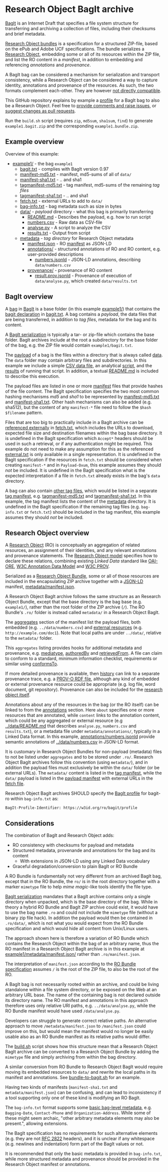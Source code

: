 # Research Object BagIt archive

[BagIt](https://tools.ietf.org/html/draft-kunze-bagit-13) is an Internet Draft
that specifies a file system structure for transferring and archiving a
collection of files, including their checksums and brief metadata.

[Research Object bundles](https://w3id.org/bundle/) is a specification for
a structured ZIP-file, based on the ePub and Adobe UCF specifications.
The bundle serializes a [Research Object](http://www.researchobject.org/),
embedding some or all of its resources within the ZIP file, and
list the RO  content in a _manifest_, in addition to embedding and
referencing _annotations_ and _provenance_.

A BagIt bag can be considered a mechanism for serialization and transport
consistency, while a Research Object can be considered a way to capture
identity, annotations and provenance of the resources. As such, the two
formats complement each-other. They are however
[not directly compatible](#considerations).

This GitHub repository explains by example a
[profile](profile.json) for a BagIt bag to also be
a Research Object. Feel free to
[provide comments and raise issues](https://github.com/ResearchObject/bagit-ro/issues),
or
[suggest changes as pull requests](https://github.com/ResearchObject/bagit-ro/pulls).

Run the `build.sh` script (requires `zip`, `md5sum`, `sha1sum`, `find`) to
generate `example1.bagit.zip` and the corresponding `example1.bundle.zip`.


## Example overview

Overview of this example:

* [example1/](example1/) - the bag `example1`
  * [bagit.txt](example1/bagit.txt) - complies with BagIt version 0.97
  * [manifest-md5.txt](example1/manifest-md5.txt) - manifest, md5-sums of all of `data/`
  * [manifest-sha1.txt](example1/manifest-sha1.txt) - .. and sha1
  * [tagmanifest-md5.txt](example1/tagmanifest-md5.txt) - tag manifest, md5-sums of the remaining _tag files_
  * [tagmanifest-sha1.txt](example1/tagmanifest-sha1.txt) - .. and sha1
  * [fetch.txt](example1/fetch.txt) - external URLs to add to `data/`
  * [bag-info.txt](example1/bag-info.txt) - bag metadata such as size in bytes
  * [data/](example1/data/) - _payload_ directory - what this bag is primarily transferring
    * [README.md](example1/data/README.md) - Describes the payload, e.g. how to run script
    * [numbers.csv](example1/data/numbers.csv) - Raw data as CSV-file
    * [analyse.py](example1/data/analyse.py) - A script to analyze the CSV
    * [results.txt](example1/data/results.txt) - Output from script
  * [metadata](example1/metadata/) - _tag directory_ for Research Object metadata
    * [manifest.json](example1/metadata/manifest.json) - RO [manifest](https://w3id.org/bundle#manifest) as JSON-LD
    * [annotations/](example1/metadata/annotations/) - structured annotations of RO and RO content, e.g. user-provided descriptions
      * [numbers.jsonld](example1/metadata/annotations/numbers.jsonld) - JSON-LD annotations, describing `data/numbers.csv`
    * [provenance/](example1/metadata/provenance/) - provenance of RO content
      * [result.prov.jsonld](example1/metadata/provenance/results.prov.jsonld) - Provenance of execution of `data/analyse.py`, which created `data/results.txt`


## BagIt overview

A [bag](https://tools.ietf.org/html/draft-kunze-bagit-13#section-2)
in [BagIt](https://tools.ietf.org/html/draft-kunze-bagit-13) is a base
folder (in this example [example1/](example1/)) that contains the
[bagit declaration](https://tools.ietf.org/html/draft-kunze-bagit-13#section-2.1.1) in
[bagit.txt](example1/bagit.txt). A bag contains a _payload_, the data files
that are being transferred, in addition to _tag files_, metadata for the bag and
its content.

A [BagIt serialization](https://tools.ietf.org/html/draft-kunze-bagit-13#section-4)
is typically a tar- or zip-file which contains the base folder.
BagIt archives include at the root a subdirectory for the base folder of the
bag, e.g. the ZIP file would contain `example1/bagit.txt`.

The [payload](https://tools.ietf.org/html/draft-kunze-bagit-13#section-2.1.2)
of a bag is the files within a directory that
is always called [data](example1/data/). The `data` folder may
contain arbitrary files and subdirectories. In this example we include a
simple [CSV data file](example1/data/numbers.csv), an
analytical [script](example1/data/analyse.py), and
the [results](example1/data/results.txt) of running that script. In addition,
a textual [README.md](example1/data/README.md) is included to describe this
execution.

The payload files are listed in one or more
[manifest](https://tools.ietf.org/html/draft-kunze-bagit-13#section-2.1.3) files
that provide hashes of the file content. The BagIt specification specifies the
two most common hashing mechanisms _md5_ and _sha1_ to be represented by
[manifest-md5.txt](example1/manifest-md5.txt) and
[manifest-sha1.txt](example1/manifest-sha1.txt). Other hash mechanisms
can also be added (e.g. sha512), but the content of any `manifest-*` file
need to follow the `$hash $filename` pattern.

Files that are too big to practically include in a BagIt archive
can be
[referenced externally](https://tools.ietf.org/html/draft-kunze-bagit-13#section-2.2.3)
in [fetch.txt](example1/fetch.txt), which includes the
URLs to download, expected file size and destination filenames
within the bag base directory.
It is undefined in the BagIt specification which `Accept*` headers should be
used in such a retrieval, or if any authentication might be required. This
example do not need to make any assumption for this as the
referenced [external.txt](https://gist.githubusercontent.com/anonymous/7fe620279ea4988a5a1e/raw/e55d9ea6af35ea67cfaf47b03a2b71f9026325fd/external.txt)
is only available in a single representation. It is undefined in the BagIt
specification if the resources in `fetch.txt` should be considered when
creating `manifest-*` and in `Payload-Oxum`, this
example assumes they should *not* be included. It is undefined in the BagIt
specification what is the expected interpretation if a file in `fetch.txt`
already exists in the bag's `data` directory.

A bag can also contain
[other tag files](https://tools.ietf.org/html/draft-kunze-bagit-13#section-2.2.4),
which would be listed in a separate
[tag manifest](https://tools.ietf.org/html/draft-kunze-bagit-13#section-2.2.1),
e.g. [tagmanifest-md5.txt](example1/tagmanifest-md5.txt) and
[tagmanifest-sha1.txt](example1/tagmanifest-sha1.txt). In this example, the tag manifest
lists the content of the [metadata](example1/metadata/) directory.
It is undefined in the BagIt specification if the remaining tag files
(e.g. `bag-info.txt` or `fetch.txt`) should be included in the tag manifest,
this example assumes they should *not* be included.

## Research Object overview

A [Research Object](http://www.researchobject.org/) (RO) is conceptually an
aggregation of related resources, an assignment of their identities, and
any relevant annotations and provenance statements. The
[Research Object model](https://w3id.orgmetadata/) specifies how to
declare these relations, combining existing _Linked Data_ standard like
[OAI-ORE](http://www.openarchives.org/ore/1.0/toc),
[W3C Annotation Data Model](http://www.w3.org/TR/annotation-model/)
and [W3C PROV](http://www.w3.org/TR/prov-o/).

Serialized as a
[Research Object Bundle](https://w3id.org/bundle/), some or all of those
resources are included in the encapsulating ZIP archive together
with a [JSON-LD](http://json-ld.org/) manifest,
[metadata/manifest.json](example1/metadata/manifest.json).

A Research Object BagIt archive follows the same structure as an Research Object
Bundle, except that the base directory is the bag base (e.g. `example1/`),
rather than the root folder of the ZIP archive (`/`). The RO Bundle's
`.ro/` folder is instead called `metadata/` in a Research Object BagIt.

The [aggregates](example1/metadata/manifest.json#L10) section of the manifest
list the payload files, both embedded (e.g. `../data/numbers.csv`) and
[external resources](example1/metadata/manifest.json#L9) (e.g. `http://example.com/doc1`).
Note that local paths are under `../data/`, relative to the `metadata/` folder.

This `aggregates` listing provides hooks for additional metadata and
provenance, e.g.
[mediatype](example1/metadata/manifest.json#L13),
[authoredBy](example1/metadata/manifest.json#L22) and
[retrievedFrom](example1/metadata/manifest.json#L31).
A file can claim to conform to a standard,
minimum information checklist, requirements or
similar using [conformsTo](example1/metadata/manifest.json#L30).

If more detailed provenance is available, then
[history](example1/metadata/manifest.json#L17) can link to a
separate provenance trace, e.g. a
[PROV-O RDF file](example1/metadata/provenance/results.prov.jsonld), although any kind of
embedded or external provenance resource could be
appropriate (e.g. log file, word document, git repository). Provenance can
also be included for the [research object itself](example1/metadata/manifest.json#L3).

Annotations about any of the resources in the bag (or the RO itself)
can be linked to from the [annotations](example1/metadata/manifest.json#L49)
section. Here `about` specifies one or more resources that are annotated,
while `content` links to the annotation content, which could be any aggregated
or external resource (e.g [../data/README.md](example1/data/README.md) that
describes `analyse.py`, `numbers.csv` and `results.txt`), or a
metadata file under `metadata/annotations/`, typically in a Linked Data format.
In this example,
[annotations/numbers.jsonld](example1/metadata/annotations/numbers.jsonld)
provide semantic annotations of [../data/numbers.csv](example1/data/numbers.csv)
in JSON-LD format.

It is customary in Research Object Bundles for non-payload (metadata)
files to not be listed under `aggregates` and to be stored under `.ro/`.
Research Object BagIt archives follow this convention (using `metadata/`),
and in addition the payload files
must exclusively be within the `data/` folder (or be external URLs).
The `metadata/` content is listed in the
[tag manifest](example1/tagmanifest-md5.txt), while the
`data/` payload is listed in the [payload manifest](example1/manifest-md5.txt)
with external URLs in the [fetch file](example1/fetch.txt).


Research Object BagIt archives SHOULD specify the [BagIt profile](https://github.com/ruebot/bagit-profiles)
for bagit-ro within `bag-info.txt` as:

```
BagIt-Profile-Identifier: https://w3id.org/ro/bagit/profile
```

## Considerations

The combination of BagIt and Research Object adds:

* RO consistency with checksums for payload and metadata
* Structured metadata, provenande and annotations for the bag and its content
  * With extensions in JSON-LD using any Linked Data vocabulary
* Graceful degradation/conversion to plain BagIt or RO Bundle

A RO Bundle is fundamentally not very different from an archived
BagIt bag, except that in the RO Bundle, the `ro/` is in the root
directory together with a marker `mimetype` file to help _mime magic_-like tools
identify the file type.

[BagIt serialization](https://tools.ietf.org/html/draft-kunze-bagit-13#section-4)
mandates that a BagIt archive contains only a single directory when unpacked,
which is the base directory of the bag. While in theory a hybrid RO Bundle and
BagIt ZIP archive could exist, it would have to use the bag name `.ro` and
could not include the `mimetype` file (without a binary zip file hack).
In addition the payload would then be contained in `.ro/data/`,
which is not what you would expect from the RO Bundle specification
and which would hide all content from Unix/Linux users.

The approach shown here is therefore a variation of RO Bundle which contains the
Research Object within the bag of an arbitrary name, thus the RO manifest in a
Research Object BagIt archive is in this example at
[example1/metadata/manifest.json/](example1/metadata/manifest.json) rather than
`.ro/manifest.json`.

The interpretation of `manifest.json` according to the
[RO Bundle specification](https://w3id.org/bundle/#manifest-json)
assumes `/` is the root of the ZIP file, to also be the root of the RO.

A BagIt bag is not necessarily rooted within an
archive, and could be living standalone within a file system directory,
or be exposed on the Web at an arbitrary URL base. The name of the containing
bag is not declared outside its directory name. The RO manifest and annotations
in this approach therefore uses only relative URI paths, e.g.
`../data/analyse.py`, while the RO Bundle
manifest would have used `/data/analyse.py`.

Developers can struggle to generate correct relative paths. An
alternative approach to move `/metadata/manifest.json` to `/manifest.json`
could improve on this, but would mean the manifest would no longer be
easily usable also as an RO Bundle manifest as its relative paths
would differ.

The [build.sh](build.sh#L22) script shows how this structure mean that a
Research Object BagIt archive can be converted to a Research Object Bundle
by adding the `mimetype` file and simply archiving from within the bag directory.

A similar conversion from RO Bundle to Research Object BagIt would require
moving its embedded resources to `data/` and rewrite the local paths in its
manifest and annotations. See [bundle-to-bagit.sh](bundle-to-bagit.sh) for an example.

Having two kinds of manifests (`manifest-sha1.txt` and `metadata/manifest.json`)
can be confusing, and can lead to inconsistency if a tool supporting only
one of these kind is modifying an RO BagIt.  

The `bag-info.txt` format supports some
[basic bag-level metadata](https://tools.ietf.org/html/draft-kunze-bagit-13#section-2.2.2), e.g.
`Bagging-Date`, `Contact-Phone` and `Organization-Address`. While some of these
might seem archaic, "other arbitrary metadata elements may also be present.",
allowing extensions.

The BagIt specification has no requirements for such alternative elements
(e.g.  they are not [RFC 2822](https://tools.ietf.org/html/rfc2822) headers),
and it is unclear if any whitespace
(e.g. newlines and indentation) form part of the BagIt values or not.

It is recommended that only the basic metadata is provided in `bag-info.txt`,
while more structured metadata and provenance should be
provided in the Research Object manifest or annotations.
